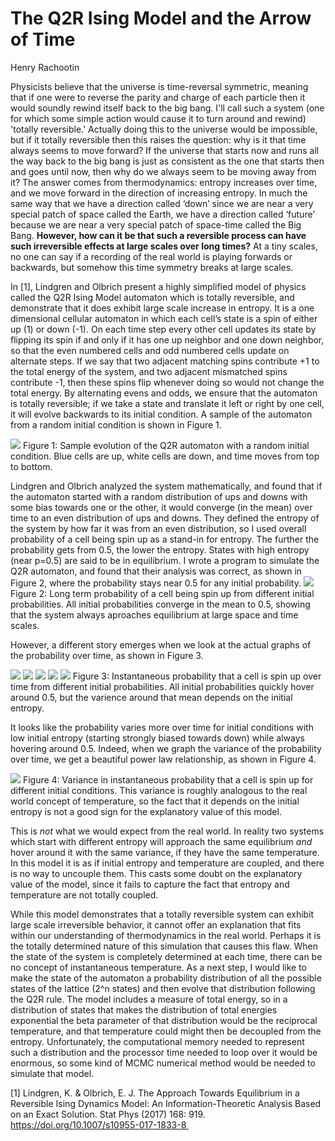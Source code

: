 # The Q2R Ising Model and the Arrow of Time
Henry Rachootin

Physicists believe that the universe is time-reversal symmetric, meaning that if one were to reverse the parity and charge of each particle then it would soundly rewind itself back to the big bang. I'll call such a system (one for which some simple action would cause it to turn around and rewind) 'totally reversible.' Actually doing this to the universe would be impossible, but if it totally reversible then this raises the question: why is it that time always seems to move forward? If the universe that starts now and runs all the way back to the big bang is just as consistent as the one that starts then and goes until now, then why do we always seem to be moving away from it? The answer comes from thermodynamics: entropy increases over time, and we move forward in the direction of increasing entropy. In much the same way that we have a direction called ‘down’ since we are near a very special patch of space called the Earth, we have a direction called ‘future’ because we are near a very special patch of space-time called the Big Bang. **However, how can it be that such a reversible process can have such irreversible effects at large scales over long times?** At a tiny scales, no one can say if a recording of the real world is playing forwards or backwards, but somehow this time symmetry breaks at large scales.

In [1], Lindgren and Olbrich present a highly simplified model of physics called the Q2R Ising Model automaton which is totally reversible, and demonstrate that it does exhibit large scale increase in entropy. It is a one dimensional cellular automaton in which each cell’s state is a spin of either up (1) or down (-1). On each time step every other cell updates its state by flipping its spin if and only if it has one up neighbor and one down neighbor, so that the even numbered cells and odd numbered cells update on alternate steps. If we say that two adjacent matching spins contribute +1 to the total energy of the system, and two adjacent mismatched spins contribute -1, then these spins flip whenever doing so would not change the total energy. By alternating evens and odds, we ensure that the automaton is totally reversible; if we take a state and translate it left or right by one cell, it will evolve backwards to its initial condition. A sample of the automaton from a random initial condition is shown in Figure 1.

![](https://raw.githubusercontent.com/sportsracer48/Ising/master/code/p50n500m500.png)
Figure 1: Sample evolution of the Q2R automaton with a random initial condition. Blue cells are up, white cells are down, and time moves from top to bottom.

Lindgren and Olbrich analyzed the system mathematically, and found that if the automaton started with a random distribution of ups and downs with some bias towards one or the other, it would converge (in the mean) over time to an even distribution of ups and downs. They defined the entropy of the system by how far it was from an even distribution, so I used overall probability of a cell being spin up as a stand-in for entropy. The further the probability gets from 0.5, the lower the entropy. States with high entropy (near p=0.5) are said to be in equilibrium. I wrote a program to simulate the Q2R automaton, and found that their analysis was correct, as shown in Figure 2, where the probability stays near 0.5 for any initial probability.
![](https://github.com/sportsracer48/Ising/blob/master/code/outMu.png)
Figure 2: Long term probability of a cell being spin up from different initial probabilities. All initial probabilities converge in the mean to 0.5, showing that the system always aproaches equilibrium at large space and time scales.

However, a different story emerges when we look at the actual graphs of the probability over time, as shown in Figure 3.

![](https://raw.githubusercontent.com/sportsracer48/Ising/master/code/p_0%3D.01.png)
![](https://raw.githubusercontent.com/sportsracer48/Ising/master/code/p_0%3D.1.png)
![](https://raw.githubusercontent.com/sportsracer48/Ising/master/code/p_0%3D.2.png)
![](https://raw.githubusercontent.com/sportsracer48/Ising/master/code/p_0%3D.4.png)
![](https://raw.githubusercontent.com/sportsracer48/Ising/master/code/p_0%3D.5.png)
Figure 3: Instantaneous probability that a cell is spin up over time from different initial probabilities. All initial probabilities quickly hover around 0.5, but the varience around that mean depends on the initial entropy.


It looks like the probability varies more over time for initial conditions with low initial entropy (starting strongly biased towards down) while always hovering around 0.5. Indeed, when we graph the variance of the probability over time, we get a beautiful power law relationship, as shown in Figure 4.

![](https://github.com/sportsracer48/Ising/blob/master/code/outSigma.png)
Figure 4: Variance in instantaneous probability that a cell is spin up for different initial conditions. This variance is roughly analogous to the real world concept of temperature, so the fact that it depends on the initial entropy is not a good sign for the explanatory value of this model.

This is _not_ what we would expect from the real world. In reality two systems which start with different entropy will approach the same equilibrium _and_ hover around it with the same variance, if they have the same temperature. In this model it is as if initial entropy and temperature are coupled, and there is no way to uncouple them. This casts some doubt on the explanatory value of the model, since it fails to capture the fact that entropy and temperature are not totally coupled.

While this model demonstrates that a totally reversible system can exhibit large scale irreversible behavior, it cannot offer an explanation that fits within our understanding of thermodynamics in the real world. Perhaps it is the totally determined nature of this simulation that causes this flaw. When the state of the system is completely determined at each time, there can be no concept of instantaneous temperature. As a next step, I would like to make the state of the automaton a probability distribution of all the possible states of the lattice (2^n states) and then evolve that distribution following the Q2R rule. The model includes a measure of total energy, so in a distribution of states that makes the distribution of total energies exponential the beta parameter of that distribution would be the reciprocal temperature, and that temperature could might then be decoupled from the entropy. Unfortunately, the computational memory needed to represent such a distribution and the processor time needed to loop over it would be enormous, so some kind of MCMC numerical method would be needed to simulate that model.

[1] Lindgren, K. & Olbrich, E. J. The Approach Towards Equilibrium in a Reversible Ising Dynamics Model: An Information-Theoretic Analysis Based on an Exact Solution. Stat Phys (2017) 168: 919. https://doi.org/10.1007/s10955-017-1833-8 
